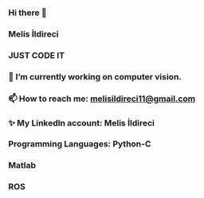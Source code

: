 ### Hi there 👋
### Melis İldireci  


### JUST CODE IT
### 🔭 I’m currently working on computer vision.

### 📫 How to reach me: melisildireci11@gmail.com
### ✨ My Linkedln account: Melis İldireci


### Programming Languages: Python-C
### Matlab
### ROS









<!--
**melisildireci/melisildireci** is a ✨ _special_ ✨ repository because its `README.md` (this file) appears on your GitHub profile.

Here are some ideas to get you started:

- 🔭 I’m currently working on ...
- 🌱 I’m currently learning ...
- 👯 I’m looking to collaborate on ...
- 🤔 I’m looking for help with ...
- 💬 Ask me about ...
- 📫 How to reach me: ...
- 😄 Pronouns: ...
- ⚡ Fun fact: ...
-->
